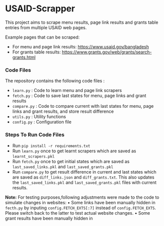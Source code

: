 # USAID-Scrapper

This project aims to scrape menu results, page link results and grants table entries from multiple USAID web pages. 

Example pages that can be scraped:

* For menu and page link results: https://www.usaid.gov/bangladesh
* For grants table results: https://www.grants.gov/web/grants/search-grants.html

### Code Files 
The repository contains the following code files :

* ```learn.py``` : Code to learn menu and page link scrapers
* ```fetch.py``` : Code to save last states for menu, page links and grant results
* ```compare.py``` : Code to compare current with last states for menu, page links and grant results, and store result difference
* ```utils.py``` : Utility functions
* ```config.py``` : Configuration file

### Steps To Run Code Files
* Run ```pip install -r requirements.txt```
* Run ```learn.py``` once to get learnt scrapers which are saved as ```learnt_scrapers.pkl```
* Run ```fetch.py``` once to get initial states which are saved as ```last_saved_links.pkl``` and ```last_saved_grants.pkl```
* Run ```compare.py``` to get result difference in current and last states which are saved as ```diff_links.json``` and ```diff_grants.txt```. This also updates the ```last_saved_links.pkl``` and ```last_saved_grants.pkl``` files with current results.

**Note:** For testing purposes,following adjustments were made to the code to simulate changes in websites:
• Some links have been manually hidden in ```fecth.py``` by inputing ```config.FETCH_EXTS[:7]``` instead of ```config.FETCH_EXTS```. Please switch back to the latter to test actual website changes. 
• Some grant results have been manually hidden in 
